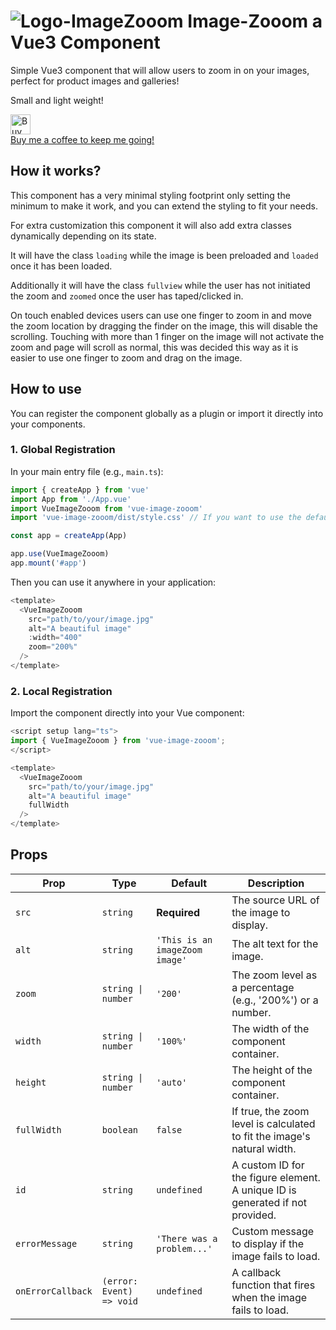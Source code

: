 # ![Logo-ImageZooom](https://github.com/Mario-Duarte/react-ImageZooom/blob/demo/public/logo28.png?raw=true) Image-Zooom a Vue3 Component

Simple Vue3 component that will allow users to zoom in on your images, perfect for product images and galleries!

Small and light weight!

<a href="https://www.buymeacoffee.com/marioduarte"><img src="https://cdn.buymeacoffee.com/buttons/v2/default-red.png" height="32px" alt="Buy me a coffee"></a><br/>
[Buy me a coffee to keep me going!](https://www.paypal.com/paypalme/MarioDuarte/2)

## How it works?

This component has a very minimal styling footprint only setting the minimum to make it work, and you can extend the styling to fit your needs.

For extra customization this component it will also add extra classes dynamically depending on its state.

It will have the class `loading` while the image is been preloaded and `loaded` once it has been loaded.

Additionally it will have the class `fullview` while the user has not initiated the zoom and `zoomed` once the user has taped/clicked in.

On touch enabled devices users can use one finger to zoom in and move the zoom location by dragging the finder on the image, this will disable the scrolling. Touching with more than 1 finger on the image will not activate the zoom and page will scroll as normal, this was decided this way as it is easier to use one finger to zoom and drag on the image.

## How to use

You can register the component globally as a plugin or import it directly into your components.

### 1. Global Registration

In your main entry file (e.g., `main.ts`):

```typescript
import { createApp } from 'vue'
import App from './App.vue'
import VueImageZooom from 'vue-image-zooom'
import 'vue-image-zooom/dist/style.css' // If you want to use the default styles

const app = createApp(App)

app.use(VueImageZooom)
app.mount('#app')
```

Then you can use it anywhere in your application:

```typescript
<template>
  <VueImageZooom 
    src="path/to/your/image.jpg" 
    alt="A beautiful image" 
    :width="400"
    zoom="200%"
  />
</template>
```

### 2. Local Registration

Import the component directly into your Vue component:

```typescript
<script setup lang="ts">
import { VueImageZooom } from 'vue-image-zooom';
</script>

<template>
  <VueImageZooom 
    src="path/to/your/image.jpg" 
    alt="A beautiful image" 
    fullWidth
  />
</template>
```


## Props

| Prop              | Type                      | Default                               | Description                                                                 |
|-------------------|---------------------------|---------------------------------------|-----------------------------------------------------------------------------|
| `src`             | `string`                  | **Required**                          | The source URL of the image to display.                                     |
| `alt`             | `string`                  | `'This is an imageZoom image'`        | The alt text for the image.                                                 |
| `zoom`            | `string \| number`        | `'200'`                               | The zoom level as a percentage (e.g., '200%') or a number.                  |
| `width`           | `string \| number`        | `'100%'`                              | The width of the component container.                                       |
| `height`          | `string \| number`        | `'auto'`                              | The height of the component container.                                      |
| `fullWidth`       | `boolean`                 | `false`                               | If true, the zoom level is calculated to fit the image's natural width.     |
| `id`              | `string`                  | `undefined`                           | A custom ID for the figure element. A unique ID is generated if not provided. |
| `errorMessage`    | `string`                  | `'There was a problem...'`            | Custom message to display if the image fails to load.                       |
| `onErrorCallback` | `(error: Event) => void`  | `undefined`                           | A callback function that fires when the image fails to load.                |